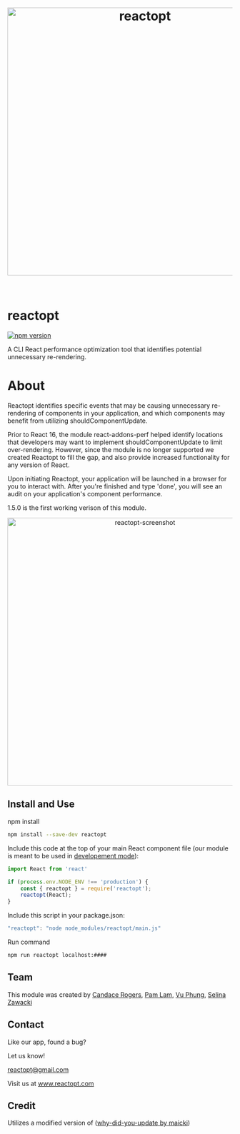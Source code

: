 <h1 align="center">
	<img width="600" src="https://cdn.rawgit.com/reactopt/reactopt/f25673ed/media/logo.png" alt="reactopt">
	<br>
	<br>
</h1>

# reactopt
[![npm version](https://badge.fury.io/js/reactopt.svg)](https://badge.fury.io/js/reactopt)

A CLI React performance optimization tool that identifies potential unnecessary re-rendering. 

# About
Reactopt identifies specific events that may be causing unnecessary re-rendering of components in your application, and which components may benefit from utilizing shouldComponentUpdate.

Prior to React 16, the module react-addons-perf helped identify locations that developers may want to implement shouldComponentUpdate to limit over-rendering. However, since the module is no longer supported we created Reactopt to fill the gap, and also provide increased functionality for any version of React.

Upon initiating Reactopt, your application will be launched in a browser for you to interact with. After you're finished and type 'done', you will see an audit on your application's component performance. 

1.5.0 is the first working verison of this module.

<p align="center"><img width="600" src="https://cdn.rawgit.com/reactopt/reactopt/2341c162/media/screenshot.png" alt="reactopt-screenshot"></p>

## Install and Use
npm install
```bash
npm install --save-dev reactopt
```

Include this code at the top of your main React component file (our module is meant to be used in [developement mode](https://reactjs.org/docs/optimizing-performance.html#use-the-production-build)):
```js
import React from 'react'

if (process.env.NODE_ENV !== 'production') {
	const { reactopt } = require('reactopt');
	reactopt(React);
}
```

Include this script in your package.json:
```js
"reactopt": "node node_modules/reactopt/main.js"
```

Run command
```bash
npm run reactopt localhost:####
```

## Team
This module was created by [Candace Rogers](https://github.com/candacerogue), [Pam Lam](https://github.com/itspamlam), [Vu Phung](https://github.com/Jin6Coding), [Selina Zawacki](https://github.com/szmoon)

## Contact
Like our app, found a bug?

Let us know! 

[reactopt@gmail.com](reactopt@gmail.com)

Visit us at www.reactopt.com

## Credit
Utilizes a modified version of ([why-did-you-update by maicki](https://github.com/maicki/why-did-you-update))

